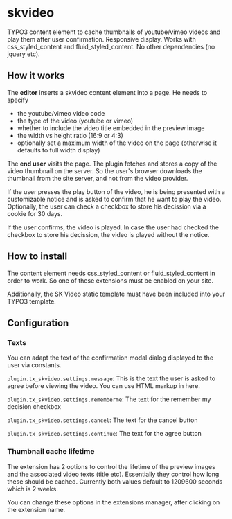 # skvideo
TYPO3 content element to cache thumbnails of youtube/vimeo videos and play them after user confirmation. Responsive display. Works with css_styled_content and fluid_styled_content. No other dependencies (no jquery etc).

## How it works
The **editor** inserts a skvideo content element into a page. He needs to specify
* the youtube/vimeo video code
* the type of the video (youtube or vimeo)
* whether to include the video title embedded in the preview image
* the width vs height ratio (16:9 or 4:3)
* optionally set a maximum width of the video on the page (otherwise it defaults to full width display)


The **end user** visits the page. The plugin fetches and stores a copy of the video thumbnail on the server. So the user's browser downloads the thumbnail from the site server, and not from the video provider. 

If the user presses the play button of the video, he is being presented with a customizable notice and is asked to confirm that he want to play the video. Optionally, the user can check a checkbox to store his decission via a cookie for 30 days.

If the user confirms, the video is played. In case the user had checked the checkbox to store his decission, the video is played without the notice.


## How to install
The content element needs css_styled_content or fluid_styled_content in order to work. So one of these extensions must be enabled on your site.

Additionally, the SK Video static template must have been included into your TYPO3 template.

## Configuration
### Texts
You can adapt the text of the confirmation modal dialog displayed to the user via constants.

`plugin.tx_skvideo.settings.message`: This is the text the user is asked to agree before viewing the video. You can use HTML markup in here.

`plugin.tx_skvideo.settings.rememberme`: The text for the remember my decision checkbox

`plugin.tx_skvideo.settings.cancel`: The text for the cancel button

`plugin.tx_skvideo.settings.continue`: The text for the agree button

### Thumbnail cache lifetime
The extension has 2 options to control the lifetime of the preview images and the associated video texts (title etc). Essentially they control how long these should be cached. Currently both values default to 1209600 seconds which is 2 weeks.

You can change these options in the extensions manager, after clicking on the extension name.
